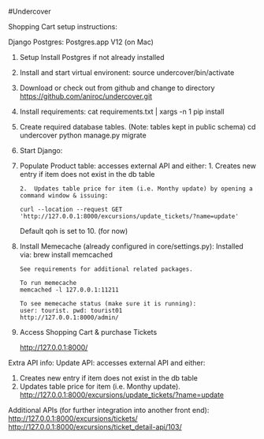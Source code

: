 #Undercover

Shopping Cart setup instructions:

Django
Postgres:  Postgres.app V12 (on Mac)

1.  Setup
	Install Postgres if not already installed

2.  Install and start virtual environent:
	source undercover/bin/activate

4.  Download or check out from github and change to directory
	https://github.com/aniroc/undercover.git

3.  Install requirements:
	cat requirements.txt | xargs -n 1 pip install

5.  Create required database tables. (Note: tables kept in public schema)
	cd undercover
	python manage.py migrate

6.  Start Django:

7.  Populate Product table:
	accesses external API and either:
		1. Creates new entry if item does not exist in the db table

		2. 	Updates table price for item (i.e. Monthy update) by opening a command window & issuing:

		curl --location --request GET 'http://127.0.0.1:8000/excursions/update_tickets/?name=update'

	Default qoh is set to 10. (for now)

7.  Install Memecache (already configured in core/settings.py):
		Installed via:
		brew install memcached

		See requirements for additional related packages.

		To run memecache
		memcached -l 127.0.0.1:11211

		To see memecache status (make sure it is running):
		user: tourist. pwd: tourist01
		http://127.0.0.1:8000/admin/

8.  Access Shopping Cart & purchase Tickets

	http://127.0.0.1:8000/


Extra API info:
Update API:
accesses external API and either:
1. Creates new entry if item does not exist in the db table
2. Updates table price for item (i.e. Monthy update).
http://127.0.0.1:8000/excursions/update_tickets/?name=update


Additional APIs (for further integration into another front end):
http://127.0.0.1:8000/excursions/tickets/
http://127.0.0.1:8000/excursions/ticket_detail-api/103/


